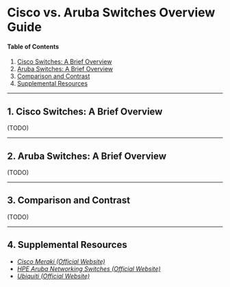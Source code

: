 # Cisco vs. Aruba Switches Overview Guide

#### Table of Contents

1. [Cisco Switches: A Brief Overview](#cisco)
2. [Aruba Switches: A Brief Overview](#aruba)
3. [Comparison and Contrast](#compare)
4. [Supplemental Resources](#supplemental)

<hr />

## 1. <a name="cisco">Cisco Switches: A Brief Overview</a>

(TODO)

<hr />

## 2. <a name="aruba">Aruba Switches: A Brief Overview</a>

(TODO)

<hr />

## 3. <a name="compare">Comparison and Contrast</a>

(TODO)

<hr />

## 4. <a name="supplemental">Supplemental Resources</a>

* *[Cisco Meraki (Official Website)](https://meraki.cisco.com/)*
* *[HPE Aruba Networking Switches (Official Website)](https://www.hpe.com/us/en/aruba-cx-switches.html)*
* *[Ubiquiti (Official Website)](https://ui.com/)*
